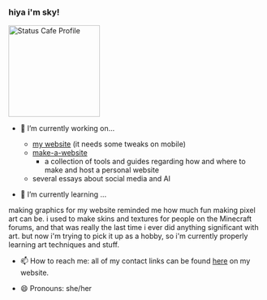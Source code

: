 ### hiya i'm sky!

<a href="https://status.cafe/users/skylestia"><img src="https://status.cafe/users/skylestia/badge.png" alt="Status Cafe Profile" width="180"/></a>

<!--
Here are some ideas to get you started:
-->
- 🔭 I’m currently working on...

  - [my website](https://skylestia.neocities.org/) (it needs some tweaks on mobile)
  - [make-a-website](https://skylestia.github.io/make-a-website/)
    - a collection of tools and guides regarding how and where to make and host a personal website
  - several essays about social media and AI

- 🌱 I’m currently learning ...

making graphics for my website reminded me how much fun making pixel art can be. i used to make skins and textures for people on the Minecraft forums, and that was really the last time i ever did anything significant with art. but now i'm trying to pick it up as a hobby, so i'm currently properly learning art techniques and stuff.

<!--
- 👯 I’m looking to collaborate on ...
- 🤔 I’m looking for help with ...
- 💬 Ask me about ...
-->
- 📫 How to reach me: all of my contact links can be found [here](https://skylestia.neocities.org/links#my-links) on my website.

- 😄 Pronouns: she/her

<!--
- ⚡ Fun fact: ...
-->
